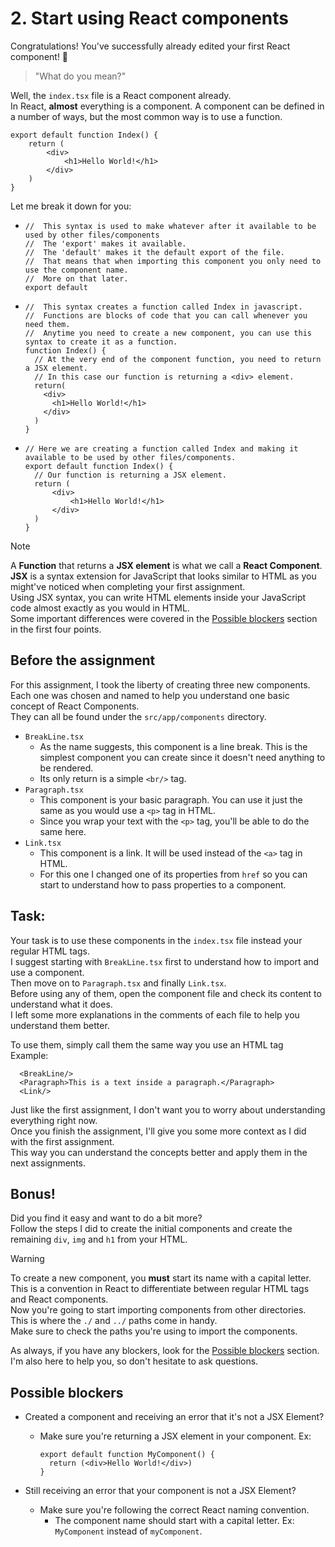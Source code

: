 # 2. Start using React components

Congratulations! You've successfully already edited your first React component! 🎉

> "What do you mean?"

Well, the `index.tsx` file is a React component already.<br/>
In React, **almost** everything is a component. A component can be defined in a number of ways, but the most common way is to use a function.

```tsx
export default function Index() {
    return (
        <div>
            <h1>Hello World!</h1>
        </div>
    )
}
```

Let me break it down for you:
- ```tsx
  //  This syntax is used to make whatever after it available to be used by other files/components
  //  The 'export' makes it available.
  //  The 'default' makes it the default export of the file. 
  //  That means that when importing this component you only need to use the component name.
  //  More on that later.
  export default
  ```


- ```tsx
  //  This syntax creates a function called Index in javascript.
  //  Functions are blocks of code that you can call whenever you need them.
  //  Anytime you need to create a new component, you can use this syntax to create it as a function.
  function Index() {
    // At the very end of the component function, you need to return a JSX element.
    // In this case our function is returning a <div> element.
    return(
      <div>
        <h1>Hello World!</h1>
      </div>
    )
  }
  ```

- ```tsx
  // Here we are creating a function called Index and making it available to be used by other files/components.
  export default function Index() {
    // Our function is returning a JSX element.
    return (
        <div>
            <h1>Hello World!</h1>
        </div>
    )
  }
  
  ```

> [!NOTE]
> A **Function** that returns a **JSX element** is what we call a **React Component**.<br/> 
**JSX** is a syntax extension for JavaScript that looks similar to HTML as you might've noticed when completing your first assignment.<br/>
Using JSX syntax, you can write HTML elements inside your JavaScript code almost exactly as you would in HTML.<br/>
Some important differences were covered in the [Possible blockers](./01-migrate-html-css.md#possible-blockers) section in the first four points.

## Before the assignment

For this assignment, I took the liberty of creating three new components.<br/> 
Each one was chosen and named to help you understand one basic concept of React Components.<br/>
They can all be found under the `src/app/components` directory.
- `BreakLine.tsx`
  - As the name suggests, this component is a line break. This is the simplest component you can create since it doesn't need anything to be rendered.
  - Its only return is a simple `<br/>` tag.
- `Paragraph.tsx`
  - This component is your basic paragraph. You can use it just the same as you would use a `<p>` tag in HTML.
  - Since you wrap your text with the `<p>` tag, you'll be able to do the same here.
- `Link.tsx`
  - This component is a link. It will be used instead of the `<a>` tag in HTML.
  - For this one I changed one of its properties from `href` so you can start to understand how to pass properties to a component.


## Task:
Your task is to use these components in the `index.tsx` file instead your regular HTML tags.<br/>
I suggest starting with `BreakLine.tsx` first to understand how to import and use a component.<br/>
Then move on to `Paragraph.tsx` and finally `Link.tsx`.<br/>
Before using any of them, open the component file and check its content to understand what it does.<br/>
I left some more explanations in the comments of each file to help you understand them better.<br/>

To use them, simply call them the same way you use an HTML tag<br/>
Example:
```tsx
  <BreakLine/>
  <Paragraph>This is a text inside a paragraph.</Paragraph>
  <Link/>
```

Just like the first assignment, I don't want you to worry about understanding everything right now.<br/>
Once you finish the assignment, I'll give you some more context as I did with the first assignment.<br/>
This way you can understand the concepts better and apply them in the next assignments.

## Bonus!

Did you find it easy and want to do a bit more?<br/>
Follow the steps I did to create the initial components and create the remaining `div`, `img` and `h1` from your HTML.<br/>

> [!WARNING]
> To create a new component, you **must** start its name with a capital letter.<br/>
This is a convention in React to differentiate between regular HTML tags and React components.<br/>
Now you're going to start importing components from other directories.<br/>
This is where the `./` and `../` paths come in handy.<br/>
Make sure to check the paths you're using to import the components.<br/>

As always, if you have any blockers, look for the [Possible blockers](#possible-blockers) section.<br/>
I'm also here to help you, so don't hesitate to ask questions.<br/>


## Possible blockers

- Created a component and receiving an error that it's not a JSX Element? 
  - Make sure you're returning a JSX element in your component. Ex: 
    ```tsx
    export default function MyComponent() {
      return (<div>Hello World!</div>)
    }
    ```

- Still receiving an error that your component is not a JSX Element? 
  - Make sure you're following the correct React naming convention. 
    - The component name should start with a capital letter. Ex: `MyComponent` instead of `myComponent`.
